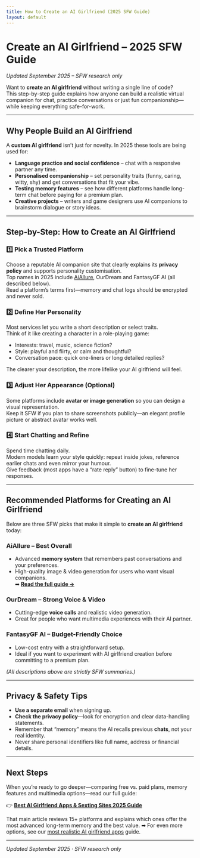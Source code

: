 ```yaml
---
title: How to Create an AI Girlfriend (2025 SFW Guide)
layout: default
---
```

# Create an AI Girlfriend – 2025 SFW Guide

*Updated September 2025 – SFW research only*

Want to **create an AI girlfriend** without writing a single line of code?  
This step-by-step guide explains how anyone can build a realistic virtual companion for chat, practice conversations or just fun companionship—while keeping everything safe-for-work.

---

## Why People Build an AI Girlfriend

A **custom AI girlfriend** isn’t just for novelty. In 2025 these tools are being used for:

* **Language practice and social confidence** – chat with a responsive partner any time.
* **Personalised companionship** – set personality traits (funny, caring, witty, shy) and get conversations that fit your vibe.
* **Testing memory features** – see how different platforms handle long-term chat before paying for a premium plan.
* **Creative projects** – writers and game designers use AI companions to brainstorm dialogue or story ideas.

---

## Step-by-Step: How to Create an AI Girlfriend

### 1️⃣ Pick a Trusted Platform
Choose a reputable AI companion site that clearly explains its **privacy policy** and supports personality customisation.  
Top names in 2025 include [AiAllure](https://www.aisextinghub.com/blog/best-ai-girlfriend-apps-2025), OurDream and FantasyGF AI (all described below).  
Read a platform’s terms first—memory and chat logs should be encrypted and never sold.

### 2️⃣ Define Her Personality
Most services let you write a short description or select traits.  
Think of it like creating a character in a role-playing game:

* Interests: travel, music, science fiction?
* Style: playful and flirty, or calm and thoughtful?
* Conversation pace: quick one-liners or long detailed replies?

The clearer your description, the more lifelike your AI girlfriend will feel.

### 3️⃣ Adjust Her Appearance (Optional)
Some platforms include **avatar or image generation** so you can design a visual representation.  
Keep it SFW if you plan to share screenshots publicly—an elegant profile picture or abstract avatar works well.

### 4️⃣ Start Chatting and Refine
Spend time chatting daily.  
Modern models learn your style quickly: repeat inside jokes, reference earlier chats and even mirror your humour.  
Give feedback (most apps have a “rate reply” button) to fine-tune her responses.

---

## Recommended Platforms for Creating an AI Girlfriend

Below are three SFW picks that make it simple to **create an AI girlfriend** today:

### AiAllure – Best Overall
* Advanced **memory system** that remembers past conversations and your preferences.
* High-quality image & video generation for users who want visual companions.  
➡ **[Read the full guide →](https://www.aisextinghub.com/blog/best-ai-girlfriend-apps-2025)**

### OurDream – Strong Voice & Video
* Cutting-edge **voice calls** and realistic video generation.  
* Great for people who want multimedia experiences with their AI partner.

### FantasyGF AI – Budget-Friendly Choice
* Low-cost entry with a straightforward setup.  
* Ideal if you want to experiment with AI girlfriend creation before committing to a premium plan.

*(All descriptions above are strictly SFW summaries.)*

---

## Privacy & Safety Tips

* **Use a separate email** when signing up.  
* **Check the privacy policy**—look for encryption and clear data-handling statements.  
* Remember that “memory” means the AI recalls previous **chats**, not your real identity.  
* Never share personal identifiers like full name, address or financial details.

---

## Next Steps

When you’re ready to go deeper—comparing free vs. paid plans, memory features and multimedia options—read our full guide:

👉 **[Best AI Girlfriend Apps & Sexting Sites 2025 Guide](https://www.aisextinghub.com/blog/best-ai-girlfriend-apps-2025)**

That main article reviews 15+ platforms and explains which ones offer the most advanced long-term memory and the best value.
➡ For even more options, see our [most realistic AI girlfriend apps](realistic-ai-girlfriend.md) guide.


---

*Updated September 2025 · SFW research only*
